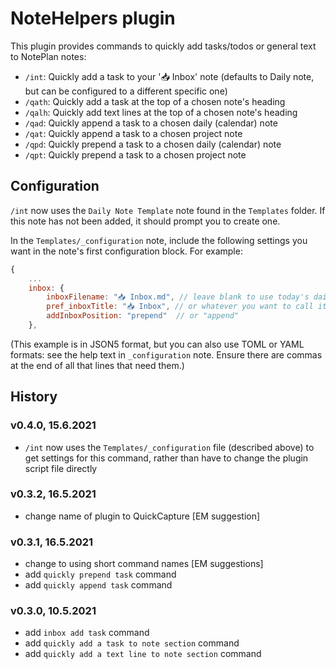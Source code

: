 # NoteHelpers plugin
This plugin provides commands to quickly add tasks/todos or general text to NotePlan notes:

- `/int`: Quickly add a task to your '📥 Inbox' note (defaults to Daily note, but can be configured to a different specific one)
- `/qath`: Quickly add a task at the top of a chosen note's heading
- `/qalh`: Quickly add text lines at the top of a chosen note's heading
- `/qad`: Quickly append a task to a chosen daily (calendar) note
- `/qat`: Quickly append a task to a chosen project note
- `/qpd`: Quickly prepend a task to a chosen daily (calendar) note
- `/qpt`: Quickly prepend a task to a chosen project note

## Configuration
`/int` now uses the `Daily Note Template` note found in the `Templates` folder. If this note has not been added, it should prompt you to create one.

In the `Templates/_configuration` note, include the following settings you want in the note's first configuration block. For example:

```javascript
{
	...
	inbox: {
		inboxFilename: "📥 Inbox.md", // leave blank to use today's daily note, or give relative filename (e.g. "Folder/Inbox.md", ignoring the starting '/')
		pref_inboxTitle: "📥 Inbox", // or whatever you want to call it
		addInboxPosition: "prepend"  // or "append"
	},
```
(This example is in JSON5 format, but you can also use TOML or YAML formats: see the help text in `_configuration` note. Ensure there are commas at the end of all that lines that need them.)

## History

### v0.4.0, 15.6.2021
- `/int`  now uses the `Templates/_configuration` file (described above) to get settings for this command, rather than have to change the plugin script file directly

### v0.3.2, 16.5.2021
- change name of plugin to QuickCapture [EM suggestion]

### v0.3.1, 16.5.2021
- change to using short command names [EM suggestions]
- add `quickly prepend task` command
- add `quickly append task` command

### v0.3.0, 10.5.2021
- add `inbox add task` command
- add `quickly add a task to note section` command
- add `quickly add a text line to note section` command
